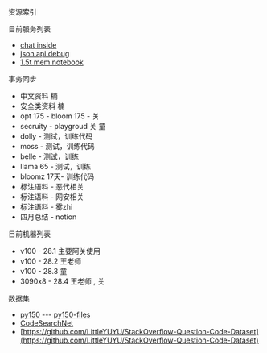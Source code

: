 资源索引

目前服务列表

* [chat inside ](https://c.tibok.org)
* [json api debug](https://j.tibok.org)
* [1.5t mem notebook](http://10.254.28.2:8888/)

事务同步
* 中文资料  楠
* 安全类资料  楠
* opt 175 - bloom 175 - 关
* secruity - playgroud 关 童
* dolly - 测试，训练代码
* moss - 测试，训练代码
* belle - 测试，训练
* llama 65 - 测试，训练
* bloomz 17天- 训练代码
* 标注语料 - 恶代相关
* 标注语料 - 网安相关
* 标注语料 - 雾zhi
* 四月总结 - notion


目前机器列表

* v100 - 28.1  主要阿关使用
* v100 - 28.2  王老师
* v100 - 28.3  童
* 3090x8 - 28.4  王老师 , 关

数据集 
* [py150](https://www.sri.inf.ethz.ch/py150)  --- [py150-files](http://files.srl.inf.ethz.ch/data/py150_files.tar.gz)
* [CodeSearchNet](https://github.com/github/CodeSearchNet)
* [https://github.com/LittleYUYU/StackOverflow-Question-Code-Dataset](https://github.com/LittleYUYU/StackOverflow-Question-Code-Dataset)
